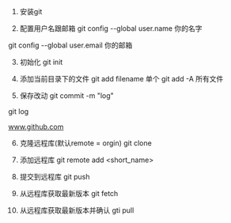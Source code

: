 1. 安装git

2. 配置用户名跟邮箱
git config --global user.name  你的名字

git config --global user.email 你的邮箱

3. 初始化
git init 

4. 添加当前目录下的文件
git add filename 单个
git add -A       所有文件

5. 保存改动
git commit -m "log"

git log 

www.github.com

6. 克隆远程库(默认remote = orgin)
git clone 

7. 添加远程库
git remote add <short_name> <url>

8. 提交到远程库
git push <remote> <branch>

9. 从远程库获取最新版本
git fetch <remote>

10. 从远程库获取最新版本并确认
gti pull 